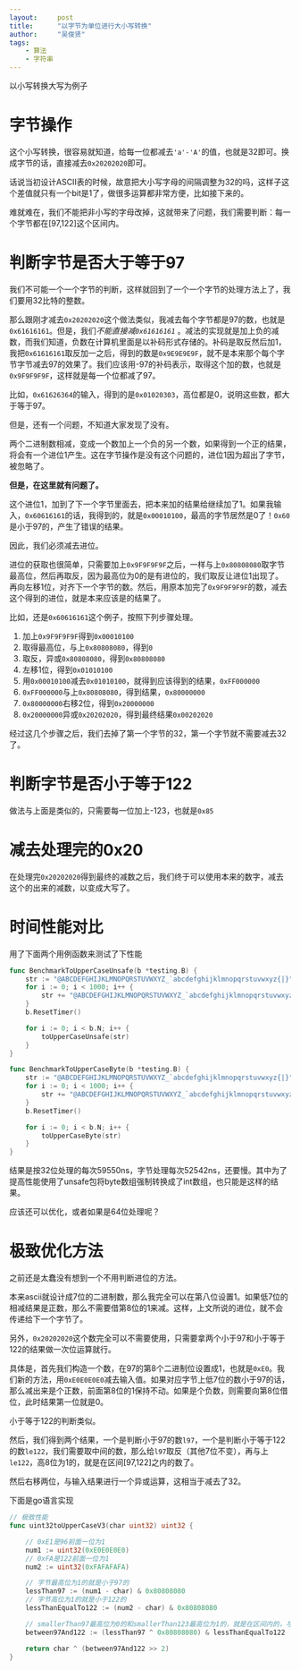```yaml
---
layout:     post
title:      "以字节为单位进行大小写转换"
author:     "吴俊贤"
tags:
    - 算法
    - 字符串
---
```


以小写转换大写为例子

# 字节操作

这个小写转换，很容易就知道，给每一位都减去`'a'-'A'`的值，也就是32即可。换成字节的话，直接减去`0x20202020`即可。

话说当初设计ASCII表的时候，故意把大小写字母的间隔调整为32的吗，这样子这个差值就只有一个bit是1了，做很多运算都非常方便，比如接下来的。

难就难在，我们不能把非小写的字母改掉，这就带来了问题，我们需要判断：每一个字节都在[97,122]这个区间内。

# 判断字节是否大于等于97

我们不可能一个一个字节的判断，这样就回到了一个一个字节的处理方法上了，我们要用32比特的整数。

那么跟刚才减去`0x20202020`这个做法类似，我减去每个字节都是97的数，也就是`0x61616161`。但是，我们*不能直接减`0x61616161`* 。减法的实现就是加上负的减数，而我们知道，负数在计算机里面是以补码形式存储的。补码是取反然后加1，我把`0x61616161`取反加一之后，得到的数是`0x9E9E9E9F`，就不是本来那个每个字节字节减去97的效果了。我们应该用-97的补码表示，取得这个加的数，也就是`0x9F9F9F9F`，这样就是每一个位都减了97。

比如，`0x61626364`的输入，得到的是`0x01020303`，高位都是0，说明这些数，都大于等于97。

但是，还有一个问题，不知道大家发现了没有。

两个二进制数相减，变成一个数加上一个负的另一个数，如果得到一个正的结果，将会有一个进位1产生。这在字节操作是没有这个问题的，进位1因为超出了字节，被忽略了。

**但是，在这里就有问题了。**

这个进位1，加到了下一个字节里面去，把本来加的结果给继续加了1。如果我输入，`0x60616161`的话，我得到的，就是`0x00010100`，最高的字节居然是0了！`0x60`是小于97的，产生了错误的结果。

因此，我们必须减去进位。

进位的获取也很简单，只需要加上`0x9F9F9F9F`之后，一样与上`0x80808080`取字节最高位，然后再取反，因为最高位为0的是有进位的，我们取反让进位1出现了。再向左移1位，对齐下一个字节的数。然后，用原本加完了`0x9F9F9F9F`的数，减去这个得到的进位，就是本来应该是的结果了。

比如，还是`0x60616161`这个例子，按照下列步骤处理。

1. 加上`0x9F9F9F9F`得到`0x00010100`
2. 取得最高位，与上`0x80808080`，得到`0`
3. 取反，异或`0x80808080`，得到`0x80808080`
4. 左移1位，得到`0x01010100`
5. 用`0x00010100`减去`0x01010100`，就得到应该得到的结果，`0xFF000000`
6. `0xFF000000`与上`0x80808080`，得到结果，`0x80000000`
7. `0x80000000`右移2位，得到`0x20000000`
8. `0x20000000`异或`0x20202020`，得到最终结果`0x00202020`

经过这几个步骤之后，我们去掉了第一个字节的32，第一个字节就不需要减去32了。

# 判断字节是否小于等于122

做法与上面是类似的，只需要每一位加上-123，也就是`0x85`

# 减去处理完的0x20

在处理完`0x20202020`得到最终的减数之后，我们终于可以使用本来的数字，减去这个的出来的减数，以变成大写了。

# 时间性能对比

用了下面两个用例函数来测试了下性能

```go
func BenchmarkToUpperCaseUnsafe(b *testing.B) {
	str := "@ABCDEFGHIJKLMNOPQRSTUVWXYZ_`abcdefghijklmnopqrstuvwxyz{|}"
	for i := 0; i < 1000; i++ {
		str += "@ABCDEFGHIJKLMNOPQRSTUVWXYZ_`abcdefghijklmnopqrstuvwxyz{|}"
	}
	b.ResetTimer()

	for i := 0; i < b.N; i++ {
		toUpperCaseUnsafe(str)
	}
}

func BenchmarkToUpperCaseByte(b *testing.B) {
	str := "@ABCDEFGHIJKLMNOPQRSTUVWXYZ_`abcdefghijklmnopqrstuvwxyz{|}"
	for i := 0; i < 1000; i++ {
		str += "@ABCDEFGHIJKLMNOPQRSTUVWXYZ_`abcdefghijklmnopqrstuvwxyz{|}"
	}
	b.ResetTimer()

	for i := 0; i < b.N; i++ {
		toUpperCaseByte(str)
	}
}
```

结果是按32位处理的每次59550ns，字节处理每次52542ns，还要慢。其中为了提高性能使用了unsafe包将byte数组强制转换成了int数组，也只能是这样的结果。

应该还可以优化，或者如果是64位处理呢？

# 极致优化方法

之前还是太蠢没有想到一个不用判断进位的方法。

本来ascii就设计成7位的二进制数，那么我完全可以在第八位设置1。如果低7位的相减结果是正数，那么不需要借第8位的1来减。这样，上文所说的进位，就不会传递给下一个字节了。

另外，`0x20202020`这个数完全可以不需要使用，只需要拿两个小于97和小于等于122的结果做一次位运算就行。

具体是，首先我们构造一个数，在97的第8个二进制位设置成1，也就是`0xE0`。我们新的方法，用`0xE0E0E0E0`减去输入值。如果对应字节上低7位的数小于97的话，那么减出来是个正数，前面第8位的1保持不动。如果是个负数，则需要向第8位借位，此时结果第一位就是0。

小于等于122的判断类似。

然后，我们得到两个结果，一个是判断小于97的数`l97`，一个是判断小于等于122的数`le122`，我们需要取中间的数，那么给`l97`取反（其他7位不变），再与上`le122`，高8位为1的，就是在区间[97,122]之内的数了。

然后右移两位，与输入结果进行一个异或运算，这相当于减去了32。

下面是go语言实现

```go
// 极致性能
func uint32toUpperCaseV3(char uint32) uint32 {

	// 0xE1是96前面一位为1
	num1 := uint32(0xE0E0E0E0)
	// 0xFA是122前面一位为1
	num2 := uint32(0xFAFAFAFA)

	// 字节最高位为1的就是小于97的
	lessThan97 := (num1 - char) & 0x80808080
	// 字节高位为1的就是小于122的
	lessThanEqualTo122 := (num2 - char) & 0x80808080

	// smallerThan97最高位为0的和smallerThan123最高位为1的，就是在区间内的，与其来
	between97And122 := (lessThan97 ^ 0x80808080) & lessThanEqualTo122

	return char ^ (between97And122 >> 2)
}
```
